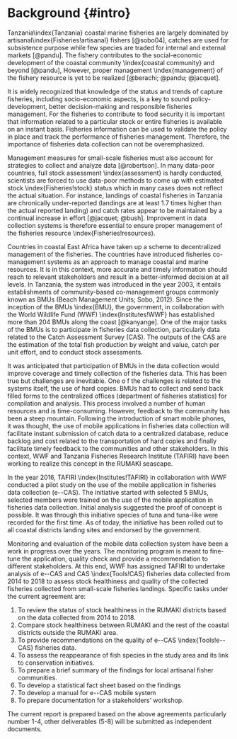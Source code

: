 # Background {#intro}

Tanzania\index{Tanzania} coastal marine fisheries are largely dominated by artisanal\index{Fisheries!artisanal} fishers [@sobo04], catches are used for subsistence purpose while few species are traded for internal and external markets [@pandu]. The fishery contributes to the social-economic development of the coastal community \index{coastal community} and beyond [@pandu], However, proper management \index{management} of the fishery resource is yet to be realized [@berachi; @pandu; @jacquet]. 

It is widely recognized that knowledge of the status and trends of capture fisheries, including socio-economic aspects, is a key to sound policy-development, better decision-making and responsible fisheries management. For the fisheries to contribute to food security it is important that information related to a particular stock or entire fisheries is available on an instant basis. Fisheries information can be used to validate the policy in place and track the performance of fisheries management. Therefore, the importance of fisheries data collection can not be overemphasized.

Management measures for small-scale fisheries must also account for strategies to collect and analyze data [@robertson]. In many data-poor countries, full stock assessment \index{assessment} is hardly conducted, scientists are forced to use data-poor methods to come up with estimated stock \index{Fisheries!stock} status which in many cases does not reflect the actual situation. For instance, landings of coastal fisheries in Tanzania are chronically under-reported (landings are at least 1.7 times higher than the actual reported landing) and catch rates appear to be maintained by a continual increase in effort [@jacquet; @bush]. Improvement in data collection systems is therefore essential to ensure proper management of the fisheries resource \index{Fisheries!resources}. 

Countries in coastal East Africa have taken up a scheme to decentralized management of the fisheries. The countries have introduced fisheries co-management systems as an approach to manage coastal and marine resources. It is in this context, more accurate and timely information should reach to relevant stakeholders and result in a better-informed decision at all levels. In Tanzania, the system was introduced in the year 2003, it entails establishments of community-based co-management groups commonly known as BMUs (Beach Management Units; Sobo, 2012). Since the inception of the BMUs \index{BMU}, the government, in collaboration with the World Wildlife Fund (WWF) \index{Institutes!WWF} has established more than 204 BMUs along the coast [@kanyange]. One of the major tasks of the BMUs is to participate in fisheries data collection, particularly data related to the Catch Assessment Survey (CAS). The outputs of the CAS are the estimation of the total fish production by weight and value, catch per unit effort, and to conduct stock assessments. 

It was anticipated that participation of BMUs in the data collection would improve coverage and timely collection of the fisheries data. This has been true but challenges are inevitable. One o f the challenges is related to the systems itself, the use of hard copies. BMUs had to collect and send back filled forms to the centralized offices (department of fisheries statistics) for compilation and analysis. This process involved a number of human resources and is time-consuming. However, feedback to the community has been a steep mountain. Following the introduction of smart mobile phones, it was thought, the use of mobile applications in fisheries data collection will facilitate instant submission of catch data to a centralized database, reduce backlog and cost related to the transportation of hard copies and finally facilitate timely feedback to the communities and other stakeholders.  In this context, WWF and Tanzania Fisheries Research Institute (TAFIRI) have been working to realize this concept in the RUMAKI seascape.

In the year 2016, TAFIRI \index{Institutes!TAFIRI} in collaboration with WWF conducted a pilot study on the use of the mobile application in fisheries data collection (e--CAS). The initiative started with selected 5 BMUs, selected members were trained on the use of the mobile application in fisheries data collection. Initial analysis suggested the proof of concept is possible. It was through this initiative species of tuna and tuna-like were recorded for the first time. As of today, the initiative has been rolled out to all coastal districts landing sites and endorsed by the government. 

Monitoring and evaluation of the mobile data collection system have been a work in progress over the years. The monitoring program is meant to fine-tune the application, quality check and provide a recommendation to different stakeholders. At this end, WWF has assigned TAFIRI to undertake analysis of e--CAS and CAS \index{Tools!CAS} fisheries data collected from 2014 to 2018 to assess stock healthiness and quality of the collected fisheries collected from small-scale fisheries landings. Specific tasks under the current agreement are: 

1. To review the status of stock healthiness in the RUMAKI districts based on the data collected from 2014 to 2018. 
2. Compare stock healthiness between RUMAKI and the rest of the coastal districts outside the RUMAKI area. 
3. To provide recommendations on the quality of e--CAS \index{Tools!e--CAS} fisheries data. 
4. To assess the reappearance of fish species in the study area and its link to conservation initiatives. 
5. To prepare a brief summary of the findings for local artisanal fisher communities. 
6. To develop a statistical fact sheet based on the findings 
7. To develop a manual for e--CAS mobile system 
8. To prepare documentation for a stakeholders’ workshop.

The current report is prepared based on the above agreements particularly number 1-4, other deliverables (5-8)  will be submitted as independent documents.
